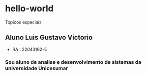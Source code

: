 # hello-world
Tópicos especiais 

## Aluno Luis Gustavo Victorio
  * RA : 22043162-5

### Sou aluno de analise e desenvolvimento de sistemas da universidade Unicesumar
